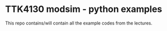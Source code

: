 # TTK4130 modsim - python examples

This repo contains/will contain all the example codes from the lectures. 